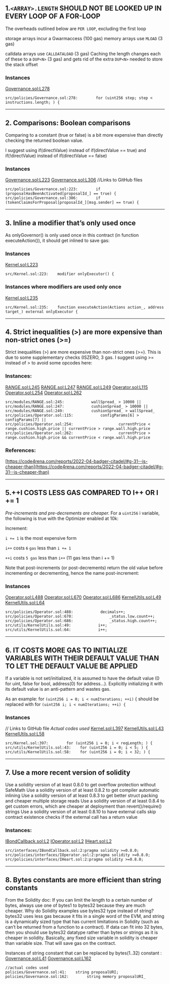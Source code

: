 ## 1.`<ARRAY>.LENGTH` SHOULD NOT BE LOOKED UP IN EVERY LOOP OF A FOR-LOOP
The overheads outlined below are `PER LOOP`, excluding the first loop

storage arrays incur a Gwarmaccess (100 gas) memory arrays use `MLOAD` (3 gas)

calldata arrays use `CALLDATALOAD` (3 gas) Caching the length changes each of these to a `DUP<N>` (3 gas) and gets rid of the extra `DUP<N>` needed to store the stack offset

### Instances
[Governance.sol:L278](https://github.com/code-423n4/2022-08-olympus/tree/main/src/policies/Governance.sol#L278)
```
src/policies/Governance.sol:278:        for (uint256 step; step < instructions.length; ) {

```

-----

##  2. Comparisons: Boolean comparisons

Comparing to a constant (true or false) is a bit more expensive than directly checking the returned boolean value.

I suggest using if(directValue) instead of if(directValue == true) and if(!directValue) instead of if(directValue == false)


### Instances
[Governance.sol:L223](https://github.com/code-423n4/2022-08-olympus/tree/main/src/policies/Governance.sol#L223)
[Governance.sol:L306](https://github.com/code-423n4/2022-08-olympus/tree/main/src/policies/Governance.sol#L306)
//Links to GitHub files
```
src/policies/Governance.sol:223:        if (proposalHasBeenActivated[proposalId_] == true) {
src/policies/Governance.sol:306:        if (tokenClaimsForProposal[proposalId_][msg.sender] == true) {

```
-----

## 3. Inline a modifier that’s only used once

As onlyGovernor() is only used once in this contract (in function executeAction()), it should get inlined to save gas:

 

### Instances
[Kernel.sol:L223](https://github.com/code-423n4/2022-08-olympus/tree/main/src/Kernel.sol#L223)
```
src/Kernel.sol:223:    modifier onlyExecutor() {

```

 

### Instances where modifiers are used only once

[Kernel.sol:L235](https://github.com/code-423n4/2022-08-olympus/tree/main/src/Kernel.sol#L235)
```
src/Kernel.sol:235:    function executeAction(Actions action_, address target_) external onlyExecutor {

```

-----

## 4. Strict inequalities (>) are more expensive than non-strict ones (>=)

Strict inequalities (>) are more expensive than non-strict ones (>=). This is due to some supplementary checks (ISZERO, 3 gas. I suggest using >= instead of > to avoid some opcodes here:

### Instances:
[RANGE.sol:L245](https://github.com/code-423n4/2022-08-olympus/blob/main/src/modules/RANGE.sol#L245)
[RANGE.sol:L247](https://github.com/code-423n4/2022-08-olympus/blob/main/src/modules/RANGE.sol#L247)
[RANGE.sol:L249](https://github.com/code-423n4/2022-08-olympus/blob/main/src/modules/RANGE.sol#L249)
[Operator.sol:L115](https://github.com/code-423n4/2022-08-olympus/blob/main/src/policies/Operator.sol#L115)
[Operator.sol:L254](https://github.com/code-423n4/2022-08-olympus/blob/main/src/policies/Operator.sol#L254)
[Operator.sol:L262](https://github.com/code-423n4/2022-08-olympus/blob/main/src/policies/Operator.sol#L262)
```
src/modules/RANGE.sol:245:            wallSpread_ > 10000 ||
src/modules/RANGE.sol:247:            cushionSpread_ > 10000 ||
src/modules/RANGE.sol:249:            cushionSpread_ > wallSpread_
src/policies/Operator.sol:115:            configParams[6] > configParams[7] ||
src/policies/Operator.sol:254:                    currentPrice < range.cushion.high.price || currentPrice > range.wall.high.price
src/policies/Operator.sol:262:                    currentPrice > range.cushion.high.price && currentPrice < range.wall.high.price
```
### References:

[https://code4rena.com/reports/2022-04-badger-citadel/#g-31--is-cheaper-than](https://code4rena.com/reports/2022-04-badger-citadel/#g-31--is-cheaper-than)

------
## 5.++I COSTS LESS GAS COMPARED TO I++ OR I += 1

*Pre-increments and pre-decrements are cheaper.*
For a `uint256` i variable, the following is true with the Optimizer enabled at 10k:

Increment:

`i += 1` is the most expensive form

`i++` costs `6` `gas` less than `i += 1`

`++i` costs `5 gas` less than `i++` (11 gas less than i += 1)

 

Note that post-increments (or post-decrements) return the old value before incrementing or decrementing, hence the name post-increment:

### Instances
[Operator.sol:L488](https://github.com/code-423n4/2022-08-olympus/tree/main/src/policies/Operator.sol#L488)
[Operator.sol:L670](https://github.com/code-423n4/2022-08-olympus/tree/main/src/policies/Operator.sol#L670)
[Operator.sol:L686](https://github.com/code-423n4/2022-08-olympus/tree/main/src/policies/Operator.sol#L686)
[KernelUtils.sol:L49](https://github.com/code-423n4/2022-08-olympus/tree/main/src/utils/KernelUtils.sol#L49)
[KernelUtils.sol:L64](https://github.com/code-423n4/2022-08-olympus/tree/main/src/utils/KernelUtils.sol#L64)
```
src/policies/Operator.sol:488:            decimals++;
src/policies/Operator.sol:670:                _status.low.count++;
src/policies/Operator.sol:686:                _status.high.count++;
src/utils/KernelUtils.sol:49:            i++;
src/utils/KernelUtils.sol:64:            i++;
```

-----

## 6. IT COSTS MORE GAS TO INITIALIZE VARIABLES WITH THEIR DEFAULT VALUE THAN TO LET THE DEFAULT VALUE BE APPLIED

If a variable is not set/initialized, it is assumed to have the default value (0 for uint, false for bool, address(0) for address…). Explicitly initializing it with its default value is an anti-pattern and wastes gas.
 
As an example: for `(uint256 i = 0; i < numIterations; ++i)` { should be replaced with for `(uint256 i; i < numIterations; ++i) {`

### Instances
// Links to GitHub file
*Actual codes used*
[Kernel.sol:L397](https://github.com/code-423n4/2022-08-olympus/tree/main/src/Kernel.sol#L397)
[KernelUtils.sol:L43](https://github.com/code-423n4/2022-08-olympus/tree/main/src/utils/KernelUtils.sol#L43)
[KernelUtils.sol:L58](https://github.com/code-423n4/2022-08-olympus/tree/main/src/utils/KernelUtils.sol#L58)
```
src/Kernel.sol:397:        for (uint256 i = 0; i < reqLength; ) {
src/utils/KernelUtils.sol:43:    for (uint256 i = 0; i < 5; ) {
src/utils/KernelUtils.sol:58:    for (uint256 i = 0; i < 32; ) {
```

-----

## 7. Use a more recent version of solidity

Use a solidity version of at least 0.8.0 to get overflow protection without SafeMath
Use a solidity version of at least 0.8.2 to get compiler automatic inlining
Use a solidity version of at least 0.8.3 to get better struct packing and cheaper multiple storage reads
Use a solidity version of at least 0.8.4 to get custom errors, which are cheaper at deployment than revert()/require() strings
Use a solidity version of at least 0.8.10 to have external calls skip contract existence checks if the external call has a return value

 

### Instances:
[IBondCallback.sol:L2](https://github.com/code-423n4/2022-08-olympus/tree/main/src/interfaces/IBondCallback.sol#L2)
[IOperator.sol:L2](https://github.com/code-423n4/2022-08-olympus/tree/main/src/policies/interfaces/IOperator.sol#L2)
[IHeart.sol:L2](https://github.com/code-423n4/2022-08-olympus/tree/main/src/policies/interfaces/IHeart.sol#L2)
```
src/interfaces/IBondCallback.sol:2:pragma solidity >=0.8.0;
src/policies/interfaces/IOperator.sol:2:pragma solidity >=0.8.0;
src/policies/interfaces/IHeart.sol:2:pragma solidity >=0.8.0;
```
 
----
## 8. Bytes constants are more efficient than string constants

From the Solidity doc:
If you can limit the length to a certain number of bytes, always use one of bytes1 to bytes32 because they are much cheaper.
Why do Solidity examples use bytes32 type instead of string?
bytes32 uses less gas because it fits in a single word of the EVM, and string is a dynamically sized type that has current limitations in Solidity (such as can’t be returned from a function to a contract).
If data can fit into 32 bytes, then you should use bytes32 datatype rather than bytes or strings as it is cheaper in solidity. Basically, any fixed size variable in solidity is cheaper than variable size. That will save gas on the contract.

Instances of string constant that can be replaced by bytes(1..32) constant :
[Governance.sol:L41](https://github.com/code-423n4/2022-08-olympus/tree/main/src/policies/Governance.sol#L41)
[Governance.sol:L162](https://github.com/code-423n4/2022-08-olympus/tree/main/src/policies/Governance.sol#L162)
```
//actual codes used
policies/Governance.sol:41:    string proposalURI;
policies/Governance.sol:162:        string memory proposalURI_
```
